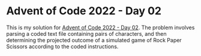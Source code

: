 # Advent of Code 2022 - Day 02
This is my solution for [Advent of Code 2022 - Day 02](https://adventofcode.com/2022/day/2). The problem involves parsing a coded text file containing pairs of characters, and then determining the projected outcome of a simulated game of Rock Paper Scissors according to the coded instructions.
